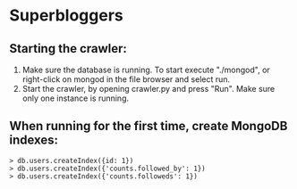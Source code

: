 # Superbloggers
## Starting the crawler:
1. Make sure the database is running. To start execute "./mongod", or right-click on mongod in the file browser and select run.
2. Start the crawler, by opening crawler.py and press "Run". Make sure only one instance is running.

## When running for the first time, create MongoDB indexes:  
`> db.users.createIndex({id: 1})`  
`> db.users.createIndex({'counts.followed_by': 1})`  
`> db.users.createIndex({'counts.followeds': 1})`

